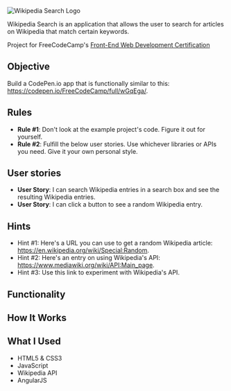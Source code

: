 ![Wikipedia Search Logo](http://maina.ru/p/wikipedia-viewer/src/i/wiki-search.png "Wikipedia Search Logo")

Wikipedia Search is an application that allows the user to search for articles on Wikipedia that match certain keywords.

Project for FreeCodeCamp's [Front-End Web Development Certification](https://www.freecodecamp.com/about)

## Objective

Build a CodePen.io app that is functionally similar to this: https://codepen.io/FreeCodeCamp/full/wGqEga/.

## Rules
- **Rule \#1**: Don't look at the example project's code. Figure it out for yourself.
- **Rule \#2**: Fulfill the below user stories. Use whichever libraries or APIs you need. Give it your own personal style.

## User stories
- **User Story**: I can search Wikipedia entries in a search box and see the resulting Wikipedia entries.
- **User Story**: I can click a button to see a random Wikipedia entry.

## Hints 
- Hint \#1: Here's a URL you can use to get a random Wikipedia article: https://en.wikipedia.org/wiki/Special:Random.
- Hint \#2: Here's an entry on using Wikipedia's API: https://www.mediawiki.org/wiki/API:Main_page.
- Hint \#3: Use this link to experiment with Wikipedia's API.

## Functionality

## How It Works

## What I Used
- HTML5 & CSS3
- JavaScript
- Wikipedia API
- AngularJS

